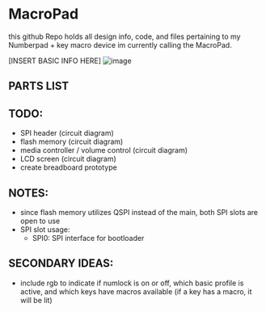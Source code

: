 # MacroPad

this github Repo holds all design info, code, and files pertaining to my Numberpad + key macro device im currently calling the MacroPad. 

[INSERT BASIC INFO HERE]
![image](https://github.com/user-attachments/assets/0c6bec20-e2c5-40c6-8d23-2378505fe5e3)


## PARTS LIST

## TODO:
- SPI header (circuit diagram)
- flash memory (circuit diagram)
- media controller / volume control (circuit diagram)
- LCD screen (circuit diagram)
- create breadboard prototype

## NOTES:
- since flash memory utilizes QSPI instead of the main, both SPI slots are open to use
- SPI slot usage:
    * SPI0: SPI interface for bootloader

## SECONDARY IDEAS:
- include rgb to indicate if numlock is on or off, which basic profile is active, and which keys have macros available (if a key has a macro, it will be lit)
